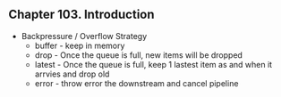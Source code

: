 
## Chapter 103. Introduction

* Backpressure / Overflow Strategy
    * buffer - keep in memory
    * drop - Once the queue is full, new items will be dropped
    * latest - Once the queue is full, keep 1 lastest item as and when it arrvies and drop old
    * error - throw error the downstream and cancel pipeline